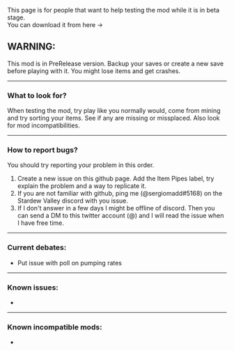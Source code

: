 This page is for people that want to help testing the mod while it is in beta stage.  
You can download it from here -> 

## WARNING:
This mod is in PreRelease version. Backup your saves or create a new save before playing with it. You might lose items and get crashes.

---

### What to look for?
When testing the mod, try play like you normally would, come from mining and try sorting your items. See if any are missing or missplaced.
Also look for mod incompatibilities.

---

### How to report bugs?
You should try reporting your problem in this order.
1) Create a new issue on this github page. Add the Item Pipes label, try explain the problem and a way to replicate it.
2) If you are not familiar with github, ping me (@sergiomadd#5168) on the Stardew Valley discord with you issue.
3) If I don't answer in a few days I might be offline of discord. Then you can send a DM to this twitter account (@) and I will read the issue when I have free time.

---

### Current debates: 
- Put issue with poll on pumping rates

---

### Known issues:
- 

---

### Known incompatible mods:
- 

